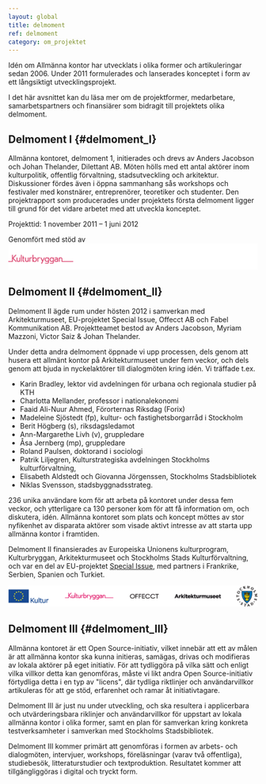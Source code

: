 ```yaml
---
layout: global
title: delmoment
ref: delmoment
category: om_projektet
---
```


Idén om Allmänna kontor har utvecklats i olika former och artikuleringar sedan 2006. Under 2011 formulerades och lanserades konceptet i form av ett långsiktigt utvecklingsprojekt.

I det här avsnittet kan du läsa mer om de projektformer, medarbetare, samarbetspartners och finansiärer som bidragit till projektets olika delmoment.

## Delmoment I {#delmoment_I}

Allmänna kontoret, delmoment 1, initierades och drevs av Anders Jacobson och Johan Thelander, Dilettant AB. Möten hölls med ett antal aktörer inom kulturpolitik, offentlig förvaltning, stadsutveckling och arkitektur. Diskussioner fördes även i öppna sammanhang sås workshops och festivaler med konstnärer, entreprenörer, teoretiker och studenter. Den projektrapport som producerades under projektets första delmoment ligger till grund för det vidare arbetet med att utveckla konceptet.

Projekttid: 1 november 2011 – 1 juni 2012

Genomfört med stöd av
![Kulturbryggan](/assets/img/kb.png)

## Delmoment II {#delmoment_II}

Delmoment II ägde rum under hösten 2012 i samverkan med Arkitekturmuseet, EU-projektet Special Issue, Offecct AB och Fabel Kommunikation AB. Projektteamet bestod av Anders Jacobson, Myriam Mazzoni, Victor Saiz & Johan Thelander.

Under detta andra delmoment öppnade vi upp processen, dels genom att husera ett allmänt kontor på Arkitekturmuseet under fem veckor, och dels genom att bjuda in nyckelaktörer till dialogmöten kring idén. Vi träffade t.ex. 
* Karin Bradley, lektor vid  avdelningen för urbana och regionala studier på KTH
* Charlotta Mellander, professor i nationalekonomi 
* Faaid Ali-Nuur Ahmed, Förorternas Riksdag (Forix)
* Madeleine Sjöstedt (fp), kultur- och fastighetsborgarråd i Stockholm
* Berit Högberg (s), riksdagsledamot
* Ann-Margarethe Livh (v), gruppledare
* Åsa Jernberg (mp), gruppledare
* Roland Paulsen, doktorand i sociologi
* Patrik Liljegren, Kulturstrategiska avdelningen Stockholms kulturförvaltning, 
* Elisabeth Aldstedt och Giovanna Jörgenssen, Stockholms Stadsbibliotek
* Niklas Svensson, stadsbyggnadsstrateg. 

236 unika användare kom för att arbeta på kontoret under dessa fem veckor, och ytterligare ca 130 personer kom för att få information om, och diskutera, idén. Allmänna kontoret som plats och koncept möttes av stor nyfikenhet av disparata aktörer som visade aktivt intresse av att starta upp allmänna kontor i framtiden. 

Delmoment II finansierades av Europeiska Unionens kulturprogram, Kulturbryggan, Arkitekturmuseet och Stockholms Stads Kulturförvaltning, och var en del av EU-projektet [Special Issue](http://specialissue.eu), med partners i Frankrike, Serbien, Spanien och Turkiet. 

![samarbete](/assets/img/logos.png)

## Delmoment III {#delmoment_III}
Allmänna kontoret är ett Open Source-initiativ, vilket innebär att ett av målen är att allmänna kontor ska kunna initieras, samägas, drivas och modifieras av lokala aktörer på eget initiativ. För att tydliggöra på vilka sätt och enligt vilka villkor detta kan genomföras, måste vi likt andra Open Source-initiativ förtydliga detta i en typ av "licens", där tydliga riktlinjer och användarvillkor artikuleras för att ge stöd, erfarenhet och ramar åt initiativtagare. 

Delmoment III är just nu under utveckling, och ska resultera i applicerbara och utvärderingsbara riklinjer och användarvillkor för uppstart av lokala allmänna kontor i olika former, samt en plan för samverkan kring konkreta testverksamheter i samverkan med Stockholms Stadsbibliotek. 

Delmoment III kommer primärt att genomföras i formen av arbets- och dialogmöten, intervjuer, workshops, föreläsningar (varav två offentliga), studiebesök, litteraturstudier och textproduktion. Resultatet kommer att tillgängliggöras i digital och tryckt form.


